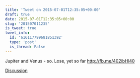 ```yaml
---
title: 'Tweet on 2015-07-01T12:35:05+00:00'
draft: true
date: 2015-07-01T12:35:05+00:00
slug: '201507011235'
is_tweet: true
tweet_info:
  id: '616117799681851392'
  type: 'post'
  is_thread: False
---
```




Jupiter and Venus - so. Lose, yet so far <http://fb.me/402ibHl40>

[Discussion](https://x.com/sytelus/status/616117799681851392)
